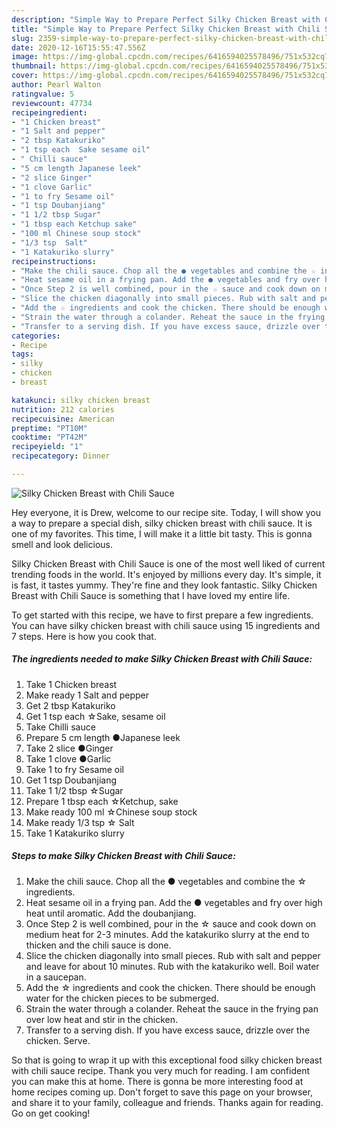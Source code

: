 ```yaml
---
description: "Simple Way to Prepare Perfect Silky Chicken Breast with Chili Sauce"
title: "Simple Way to Prepare Perfect Silky Chicken Breast with Chili Sauce"
slug: 2359-simple-way-to-prepare-perfect-silky-chicken-breast-with-chili-sauce
date: 2020-12-16T15:55:47.556Z
image: https://img-global.cpcdn.com/recipes/6416594025578496/751x532cq70/silky-chicken-breast-with-chili-sauce-recipe-main-photo.jpg
thumbnail: https://img-global.cpcdn.com/recipes/6416594025578496/751x532cq70/silky-chicken-breast-with-chili-sauce-recipe-main-photo.jpg
cover: https://img-global.cpcdn.com/recipes/6416594025578496/751x532cq70/silky-chicken-breast-with-chili-sauce-recipe-main-photo.jpg
author: Pearl Walton
ratingvalue: 5
reviewcount: 47734
recipeingredient:
- "1 Chicken breast"
- "1 Salt and pepper"
- "2 tbsp Katakuriko"
- "1 tsp each  Sake sesame oil"
- " Chilli sauce"
- "5 cm length Japanese leek"
- "2 slice Ginger"
- "1 clove Garlic"
- "1 to fry Sesame oil"
- "1 tsp Doubanjiang"
- "1 1/2 tbsp Sugar"
- "1 tbsp each Ketchup sake"
- "100 ml Chinese soup stock"
- "1/3 tsp  Salt"
- "1 Katakuriko slurry"
recipeinstructions:
- "Make the chili sauce. Chop all the ● vegetables and combine the ☆ ingredients."
- "Heat sesame oil in a frying pan. Add the ● vegetables and fry over high heat until aromatic. Add the doubanjiang."
- "Once Step 2 is well combined, pour in the ☆ sauce and cook down on medium heat for 2-3 minutes. Add the katakuriko slurry at the end to thicken and the chili sauce is done."
- "Slice the chicken diagonally into small pieces. Rub with salt and pepper and leave for about 10 minutes. Rub with the katakuriko well. Boil water in a saucepan."
- "Add the ☆ ingredients and cook the chicken. There should be enough water for the chicken pieces to be submerged."
- "Strain the water through a colander. Reheat the sauce in the frying pan over low heat and stir in the chicken."
- "Transfer to a serving dish. If you have excess sauce, drizzle over the chicken. Serve."
categories:
- Recipe
tags:
- silky
- chicken
- breast

katakunci: silky chicken breast 
nutrition: 212 calories
recipecuisine: American
preptime: "PT10M"
cooktime: "PT42M"
recipeyield: "1"
recipecategory: Dinner

---
```



![Silky Chicken Breast with Chili Sauce](https://img-global.cpcdn.com/recipes/6416594025578496/751x532cq70/silky-chicken-breast-with-chili-sauce-recipe-main-photo.jpg)

Hey everyone, it is Drew, welcome to our recipe site. Today, I will show you a way to prepare a special dish, silky chicken breast with chili sauce. It is one of my favorites. This time, I will make it a little bit tasty. This is gonna smell and look delicious.

Silky Chicken Breast with Chili Sauce is one of the most well liked of current trending foods in the world. It's enjoyed by millions every day. It's simple, it is fast, it tastes yummy. They're fine and they look fantastic. Silky Chicken Breast with Chili Sauce is something that I have loved my entire life.




To get started with this recipe, we have to first prepare a few ingredients. You can have silky chicken breast with chili sauce using 15 ingredients and 7 steps. Here is how you cook that.

<!--inarticleads1-->

##### The ingredients needed to make Silky Chicken Breast with Chili Sauce:

1. Take 1 Chicken breast
1. Make ready 1 Salt and pepper
1. Get 2 tbsp Katakuriko
1. Get 1 tsp each  ☆Sake, sesame oil
1. Take  Chilli sauce
1. Prepare 5 cm length ●Japanese leek
1. Take 2 slice ●Ginger
1. Take 1 clove ●Garlic
1. Take 1 to fry Sesame oil
1. Get 1 tsp Doubanjiang
1. Take 1 1/2 tbsp ☆Sugar
1. Prepare 1 tbsp each ☆Ketchup, sake
1. Make ready 100 ml ☆Chinese soup stock
1. Make ready 1/3 tsp ☆ Salt
1. Take 1 Katakuriko slurry




<!--inarticleads2-->

##### Steps to make Silky Chicken Breast with Chili Sauce:

1. Make the chili sauce. Chop all the ● vegetables and combine the ☆ ingredients.
1. Heat sesame oil in a frying pan. Add the ● vegetables and fry over high heat until aromatic. Add the doubanjiang.
1. Once Step 2 is well combined, pour in the ☆ sauce and cook down on medium heat for 2-3 minutes. Add the katakuriko slurry at the end to thicken and the chili sauce is done.
1. Slice the chicken diagonally into small pieces. Rub with salt and pepper and leave for about 10 minutes. Rub with the katakuriko well. Boil water in a saucepan.
1. Add the ☆ ingredients and cook the chicken. There should be enough water for the chicken pieces to be submerged.
1. Strain the water through a colander. Reheat the sauce in the frying pan over low heat and stir in the chicken.
1. Transfer to a serving dish. If you have excess sauce, drizzle over the chicken. Serve.




So that is going to wrap it up with this exceptional food silky chicken breast with chili sauce recipe. Thank you very much for reading. I am confident you can make this at home. There is gonna be more interesting food at home recipes coming up. Don't forget to save this page on your browser, and share it to your family, colleague and friends. Thanks again for reading. Go on get cooking!
